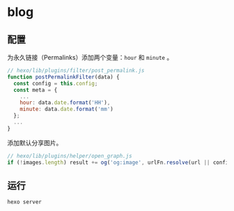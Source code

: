 # blog

## 配置

为永久链接（Permalinks）添加两个变量：`hour` 和 `minute` 。

``` js
// hexo/lib/plugins/filter/post_permalink.js
function postPermalinkFilter(data) {
  const config = this.config;
  const meta = {
    ...
    hour: data.date.format('HH'),
    minute: data.date.format('mm')
  };
  ...
}
```

添加默认分享图片。

``` js
// hexo/lib/plugins/helper/open_graph.js
if (!images.length) result += og('og:image', urlFn.resolve(url || config.url, '/images/logo.jpg'), false);
```

## 运行

```
hexo server
```

